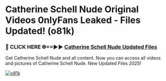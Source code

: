 # Catherine Schell Nude Original Videos 0nlyFans Leaked - Files Updated! (o81k)

<h3>🔴 CLICK HERE 🌐==►► <a href="https://tinyurl.com/y5r63du9" rel="nofollow">Catherine Schell Nude Updated Files</a></h3>

Get Catherine Schell Nude and all content. Now you can access all videos and pictures of Catherine Schell Nude. New Updated Files 2025!

[![o81k](https://i.imgur.com/UVo9nyh.gif)](https://tinyurl.com/y5r63du9)